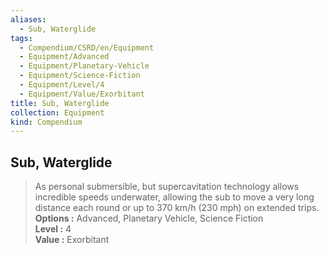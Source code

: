 ```yaml
---
aliases:
  - Sub, Waterglide
tags:
  - Compendium/CSRD/en/Equipment
  - Equipment/Advanced
  - Equipment/Planetary-Vehicle
  - Equipment/Science-Fiction
  - Equipment/Level/4
  - Equipment/Value/Exorbitant
title: Sub, Waterglide
collection: Equipment
kind: Compendium
---
```

## Sub, Waterglide  
  
>As personal submersible, but supercavitation technology allows incredible speeds underwater, allowing the sub to move a very long distance each round or up to 370 km/h (230 mph) on extended trips.  
> **Options :** Advanced, Planetary Vehicle, Science Fiction  
> **Level :** 4  
> **Value :** Exorbitant